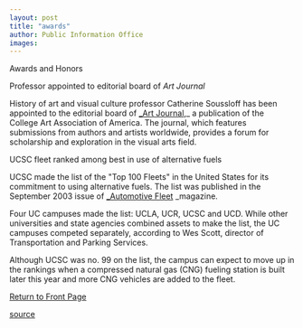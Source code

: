 ```yaml
---
layout: post
title: "awards"
author: Public Information Office
images:
---
```


Awards and Honors

Professor appointed to editorial board of _Art Journal_  

History of art and visual culture professor Catherine Soussloff has been appointed to the editorial board of [_Art Journal][1],_ a publication of the College Art Association of America. The journal, which features submissions from authors and artists worldwide, provides a forum for scholarship and exploration in the visual arts field.

UCSC fleet ranked among best in use of alternative fuels

UCSC made the list of the "Top 100 Fleets" in the United States for its commitment to using alternative fuels. The list was published in the September 2003 issue of [_Automotive Fleet][2] _magazine.

Four UC campuses made the list: UCLA, UCR, UCSC and UCD. While other universities and state agencies combined assets to make the list, the UC campuses competed separately, according to Wes Scott, director of Transportation and Parking Services.

Although UCSC was no. 99 on the list, the campus can expect to move up in the rankings when a compressed natural gas (CNG) fueling station is built later this year and more CNG vehicles are added to the fleet.

[Return to Front Page][3]

[1]: http://www.collegeart.org/caa/publications/AJ/artjournal.html
[2]: magazine
[3]: http://currents.ucsc.edu/

[source](http://www1.ucsc.edu/currents/03-04/10-20/awards.html "Permalink to awards")
